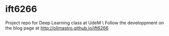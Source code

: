 # ift6266
Project repo for Deep Learning class at UdeM \\
Follow the developpment on the blog page at http://olimastro.github.io/ift6266
